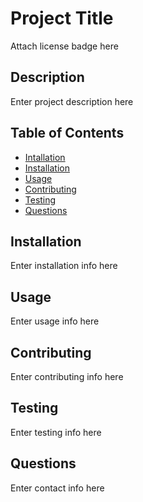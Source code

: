 # Project Title

Attach license badge here

## Description

Enter project description here

## Table of Contents

- [Intallation](#installation)
- [Installation](#installation)
- [Usage](#usage)
- [Contributing](#contributing)
- [Testing](#testing)
- [Questions](#questions)

## Installation

Enter installation info here

## Usage

Enter usage info here

## Contributing

Enter contributing info here

## Testing

Enter testing info here

## Questions

Enter contact info here

